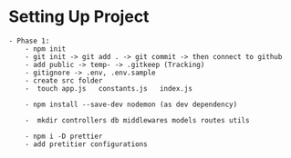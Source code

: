 # Setting Up Project

    - Phase 1:
        - npm init
        - git init -> git add . -> git commit -> then connect to github
        - add public -> temp- -> .gitkeep (Tracking)
        - gitignore -> .env, .env.sample
        - create src folder
        -  touch app.js   constants.js   index.js
        
        - npm install --save-dev nodemon (as dev dependency)

        -  mkdir controllers db middlewares models routes utils

        - npm i -D prettier
        - add pretitier configurations

